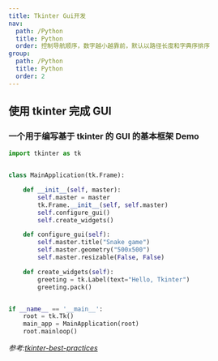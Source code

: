 ```yaml
---
title: Tkinter Gui开发
nav:
  path: /Python
  title: Python
  order: 控制导航顺序，数字越小越靠前，默认以路径长度和字典序排序
group:
  path: /Python
  title: Python
  order: 2
---
```


## 使用 tkinter 完成 GUI

### 一个用于编写基于 tkinter 的 GUI 的基本框架 <Badge>Demo</Badge>

```python
import tkinter as tk


class MainApplication(tk.Frame):

    def __init__(self, master):
        self.master = master
        tk.Frame.__init__(self, self.master)
        self.configure_gui()
        self.create_widgets()

    def configure_gui(self):
        self.master.title("Snake game")
        self.master.geometry("500x500")
        self.master.resizable(False, False)

    def create_widgets(self):
        greeting = tk.Label(text="Hello, Tkinter")
        greeting.pack()


if __name__ == '__main__':
    root = tk.Tk()
    main_app = MainApplication(root)
    root.mainloop()

```

_参考:[tkinter-best-practices](https://www.begueradj.com/tkinter-best-practices/)_
